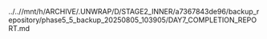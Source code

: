 ../..//mnt/h/ARCHIVE/.UNWRAP/D/STAGE2_INNER/a7367843de96/backup_repository/phase5_5_backup_20250805_103905/DAY7_COMPLETION_REPORT.md